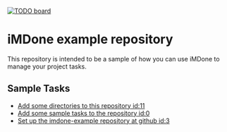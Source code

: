 [![TODO board](https://imdone.io/api/1.0/projects/5b9eceb0c63fe84ec8bc779a/badge)](https://imdone.io/app#/board/piascikj/imdone-example)

iMDone example repository
====
This repository is intended to be a sample of how you can use iMDone to manage your project tasks.

Sample Tasks
----
- [Add some directories to this repository id:11](#TODO:)
- [Add some sample tasks to the repository id:0](#TODO:)
- [Set up the imdone-example repository at github id:3](#DONE:)
